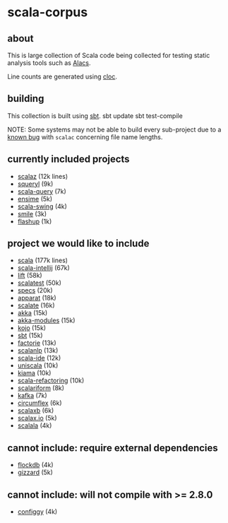 # scala-corpus #
## about ##
This is large collection of Scala code being collected for testing static analysis tools such as [Alacs](https://github.com/alacscala/alacs).

Line counts are generated using [cloc](http://cloc.sourceforge.net/).

## building  ##
This collection is built using [sbt](http://code.google.com/p/simple-build-tool/).
    sbt update
    sbt test-compile

NOTE: Some systems may not be able to build every sub-project due to a [known bug](http://lampsvn.epfl.ch/trac/scala/ticket/3623) with `scalac` concerning file name lengths.

## currently included projects ##
* [scalaz](https://github.com/scalaz/scalaz) (12k lines)
* [squeryl](https://github.com/max-l/Squeryl)  (9k)
* [scala-query](https://github.com/szeiger/scala-query) (7k)
* [ensime](https://github.com/aemoncannon/ensime) (5k)
* [scala-swing](https://github.com/ingoem/scala-swing) (4k)
* [smile](https://github.com/robey/smile) (3k)
* [flashup](https://github.com/ymasory/Flashup) (1k)

## project we would like to include ##
* [scala](https://github.com/scala/scala) (177k lines)
* [scala-intellij](http://git.jetbrains.org/?p=idea/scala-plugin.git) (67k)
* [lift](https://github.com/lift/lift) (58k)
* [scalatest](http://www.scalatest.org/download) (50k)
* [specs](http://code.google.com/p/specs/source/checkout) (20k)
* [apparat](http://code.google.com/p/apparat/source/checkout) (18k)
* [scalate](https://github.com/scalate/scalate) (16k)
* [akka](https://github.com/jboner/akka) (15k)
* [akka-modules](https://github.com/jboner/akka-modules) (15k)
* [kojo](http://code.google.com/p/kojo/source/checkout) (15k)
* [sbt](http://code.google.com/p/simple-build-tool/source/checkout) (15k)
* [factorie](http://code.google.com/p/factorie/source/checkout) (13k)
* [scalanlp](https://github.com/dlwh/scalanlp-core) (13k)
* [scala-ide](http://www.assembla.com/wiki/show/scala-ide/Source_Code) (12k)
* [uniscala](http://uniscala.net/mvn/source-repository.html) (10k)
* [kiama](http://code.google.com/p/kiama/source/checkout) (10k)
* [scala-refactoring](http://www.assembla.com/code/scala-refactoring/git/nodes?rev=master) (10k)
* [scalariform](https://github.com/mdr/scalariform) (8k)
* [kafka](https://github.com/kafka-dev/kafka) (7k)
* [circumflex](https://github.com/inca/circumflex) (6k)
* [scalaxb](https://github.com/eed3si9n/scalaxb) (6k)
* [scalax.io](https://github.com/eengbrec/Scalax.IO) (5k)
* [scalala](http://code.google.com/p/scalala/source/checkout) (4k)

## cannot include: require external dependencies ##
* [flockdb](https://github.com/twitter/flockdb) (4k)
* [gizzard](https://github.com/twitter/gizzard) (5k)

## cannot include: will not compile with >= 2.8.0 ##
* [configgy](https://github.com/robey/configgy) (4k)

